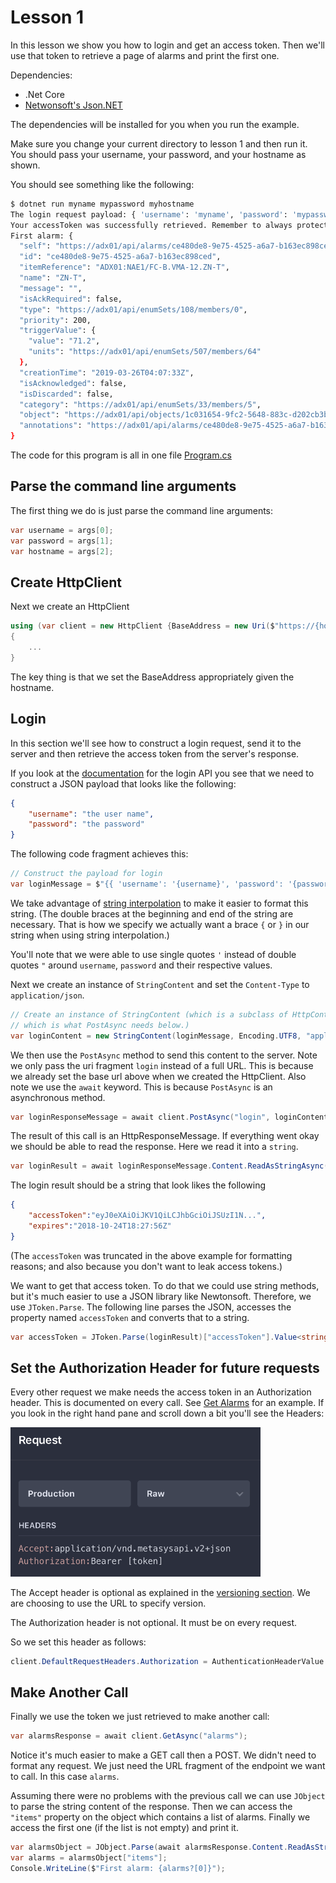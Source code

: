 # Lesson 1

In this lesson we show you how to login and get an access token. Then we'll use
that token to retrieve a page of alarms and print the first one.

Dependencies:

* .Net Core
* [Netwonsoft's Json.NET](https://www.newtonsoft.com/json)

The dependencies will be installed for you when you run the example.

Make sure you change your current directory to lesson 1 and
then run it. You should pass your username, your password, and
your hostname as shown.

You should see something like the following:

```bash
$ dotnet run myname mypassword myhostname
The login request payload: { 'username': 'myname', 'password': 'mypassword' }
Your accessToken was successfully retrieved. Remember to always protect your access tokens.
First alarm: {
  "self": "https://adx01/api/alarms/ce480de8-9e75-4525-a6a7-b163ec898ced",
  "id": "ce480de8-9e75-4525-a6a7-b163ec898ced",
  "itemReference": "ADX01:NAE1/FC-B.VMA-12.ZN-T",
  "name": "ZN-T",
  "message": "",
  "isAckRequired": false,
  "type": "https://adx01/api/enumSets/108/members/0",
  "priority": 200,
  "triggerValue": {
    "value": "71.2",
    "units": "https://adx01/api/enumSets/507/members/64"
  },
  "creationTime": "2019-03-26T04:07:33Z",
  "isAcknowledged": false,
  "isDiscarded": false,
  "category": "https://adx01/api/enumSets/33/members/5",
  "object": "https://adx01/api/objects/1c031654-9fc2-5648-883c-d202cb3bdc7d",
  "annotations": "https://adx01/api/alarms/ce480de8-9e75-4525-a6a7-b163ec898ced/annotations"
}
```

The code for this program is all in one file [Program.cs](./Program.cs)

## Parse the command line arguments

The first thing we do is just parse the command line arguments:

```csharp
var username = args[0];
var password = args[1];
var hostname = args[2];
```

## Create HttpClient

Next we create an HttpClient

```csharp
using (var client = new HttpClient {BaseAddress = new Uri($"https://{hostname}/api/v2")})
{
    ...
}
```

The key thing is that we set the BaseAddress appropriately given
the hostname.

## Login

In this section we'll see how to construct a login request, send it to the server
and then retrieve the access token from the server's response.

If you look at the [documentation](https://metasys-server.github.io/api-docs/#/reference/authentication/login/login) for
the login API you see that we need to construct a JSON payload that looks like the following:

```json
{
    "username": "the user name",
    "password": "the password"
}
```

The following code fragment achieves this:

```csharp
// Construct the payload for login
var loginMessage = $"{{ 'username': '{username}', 'password': '{password}' }}";
```

We take advantage of [string interpolation](https://docs.microsoft.com/en-us/dotnet/csharp/tutorials/string-interpolation) to
make it easier to format this string. (The double braces at the beginning and end
of the string are necessary. That is how we specify we actually want a brace `{` or `}`
in our string when using string interpolation.)

You'll note that we were able to use single quotes `'` instead of
double quotes `"` around `username`, `password` and their respective values.

Next we create an instance of `StringContent` and set the `Content-Type` to `application/json`.

```csharp
// Create an instance of StringContent (which is a subclass of HttpContent
// which is what PostAsync needs below.)
var loginContent = new StringContent(loginMessage, Encoding.UTF8, "application/json");
```

We then use the `PostAsync` method to send this content to the server. Note we only pass the uri
fragment `login` instead of a full URL. This is because we already set the base url above
when we created the HttpClient.
Also note we use the `await` keyword. This is because `PostAsync` is an asynchronous method.

```csharp
var loginResponseMessage = await client.PostAsync("login", loginContent);

```

The result of this call is an HttpResponseMessage. If everything went okay we should be able to read the response. Here we read it into a `string`.

```csharp
var loginResult = await loginResponseMessage.Content.ReadAsStringAsync();
```

The login result should be a string that look likes the following

```json
{
    "accessToken":"eyJ0eXAiOiJKV1QiLCJhbGciOiJSUzI1N...",
    "expires":"2018-10-24T18:27:56Z"
}
```

(The `accessToken` was truncated in the above example for formatting reasons; and also because you don't want to leak access tokens.)

We want to get that access token. To do that we could use string methods, but it's much easier to use a
JSON library like Newtonsoft. Therefore, we use `JToken.Parse`. The following line parses the JSON,
accesses the property named `accessToken` and converts that to a string.

```csharp
var accessToken = JToken.Parse(loginResult)["accessToken"].Value<string>();
```

## Set the Authorization Header for future requests

Every other request we make needs the access token in an Authorization header. This is documented
on every call. See [Get Alarms](https://metasys-server.github.io/api-landing/api/alderaan/#/reference/alarms/get-alarms/get-alarms) for an example.
If you look in the right hand pane and scroll down a bit you'll see the Headers:

<img alt="Request Headers" src="./images/headers.png" width=400px>

The Accept header is optional as explained in the [versioning section](https://metasys-server.github.io/api-landing/api/alderaan/#/introduction/api-version). We are choosing to use the URL
to specify version.

The Authorization header is not optional. It must be on every request.

So we set this header as follows:

```csharp
client.DefaultRequestHeaders.Authorization = AuthenticationHeaderValue.Parse($"Bearer {accessToken}");```
```

## Make Another Call

Finally we use the token we just retrieved to make another call:

```csharp
var alarmsResponse = await client.GetAsync("alarms");
```

Notice it's much easier to make a GET call then a POST. We didn't need to format any request. We just need
the URL fragment of the endpoint we want to call. In this case `alarms`.

Assuming there were no problems with the previous call we can use `JObject` to parse the
string content of the response. Then we can access the `"items"` property on the object
which contains a list of alarms. Finally we access the first one (if the list is not empty)
and print it.

```csharp
var alarmsObject = JObject.Parse(await alarmsResponse.Content.ReadAsStringAsync());
var alarms = alarmsObject["items"];
Console.WriteLine($"First alarm: {alarms?[0]}");
```


